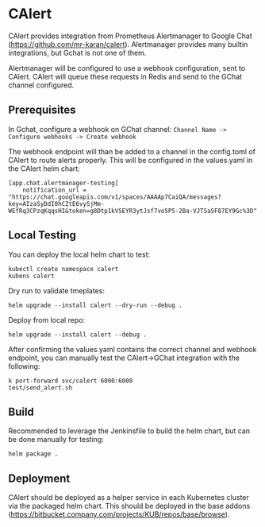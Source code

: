 # CAlert
CAlert provides integration from Prometheus Alertmanager to Google Chat (https://github.com/mr-karan/calert). Alertmanager provides many builtin integrations, but Gchat is not one of them.

Alertmanager will be configured to use a webhook configuration, sent to CAlert.  CAlert will queue these requests in Redis and send to the GChat channel configured.

## Prerequisites
In Gchat, configure a webhook on GChat channel:
`Channel Name -> Configure webhooks -> Create webhook`

The webhook endpoint will than be added to a channel in the config.toml of CAlert to route alerts properly.  This will be configured in the values.yaml in the CAlert helm chart:
```
[app.chat.alertmanager-testing]
    notification_url = "https://chat.googleapis.com/v1/spaces/AAAAp7CaiQA/messages?key=AIzaSyDdI0hCZtE6vySjMm-WEfRq3CPzqKqqsHI&token=g8Dtp1kVSEYR3ytJsf7vo5P5-2Ba-VJTSaSF87EY9Gc%3D"
```

## Local Testing
You can deploy the local helm chart to test:
```
kubectl create namespace calert
kubens calert
```

Dry run to validate tmeplates:
```
helm upgrade --install calert --dry-run --debug .
```

Deploy from local repo:
```
helm upgrade --install calert --debug .
```

After confirming the values.yaml contains the correct channel and webhook endpoint, you can manually test the CAlert->GChat integration with the following:
```
k port-forward svc/calert 6000:6000
test/send_alert.sh
```

## Build
Recommended to leverage the Jenkinsfile to build the helm chart, but can be done manually for testing:
```
helm package .
```

## Deployment
CAlert should be deployed as a helper service in each Kubernetes cluster via the packaged helm chart.  This should be deployed in the base addons (https://bitbucket.company.com/projects/KUB/repos/base/browse).
